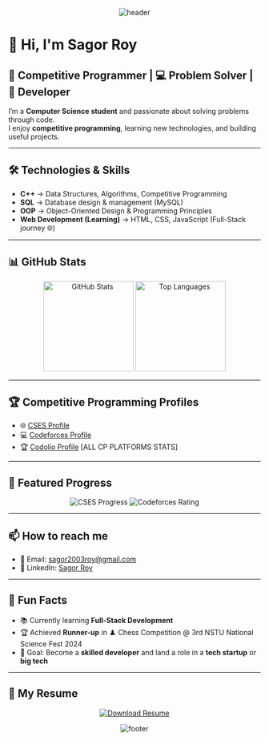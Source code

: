 <p align="center">
  <img src="https://capsule-render.vercel.app/api?type=waving&color=0:00C9FF,100:92FE9D&height=250&section=header&text=Sagor%20Roy&fontSize=60&fontAlignY=35&desc=Competitive%20Programmer%20%7C%20Problem%20Solver%20%7C%20Developer&descAlignY=55&descAlign=50" alt="header">
</p>

# 👋 Hi, I'm Sagor Roy  

## 🚀 Competitive Programmer | 💻 Problem Solver | 🌱 Developer  

I’m a **Computer Science student** and passionate about solving problems through code.  
I enjoy **competitive programming**, learning new technologies, and building useful projects.  

---

## 🛠️ Technologies & Skills  

- **C++** → Data Structures, Algorithms, Competitive Programming  
- **SQL** → Database design & management (MySQL)  
- **OOP** → Object-Oriented Design & Programming Principles  
- **Web Development (Learning)** → HTML, CSS, JavaScript (Full-Stack journey 🌐)  

---

## 📊 GitHub Stats  

<p align="center">
  <img src="https://github-readme-stats.vercel.app/api?username=sagorroy2003&show_icons=true&theme=radical" alt="GitHub Stats" height="180em"/>
  <img src="https://github-readme-stats.vercel.app/api/top-langs/?username=sagorroy2003&layout=compact&theme=radical" alt="Top Languages" height="180em"/>
</p>

---

## 🏆 Competitive Programming Profiles  

- 🌐 [CSES Profile](https://cses.fi/user/232484)  
- 💻 [Codeforces Profile](https://codeforces.com/profile/sagorroy2.0)  
- 🏆 [Codolio Profile](https://codolio.com/profile/sagor18) [ALL CP PLATFORMS STATS]

---

## 📌 Featured Progress  

<p align="center">
  <img src="https://img.shields.io/badge/CSES-10%2F400%20solved-brightgreen?style=for-the-badge" alt="CSES Progress">
  <img src="https://img.shields.io/badge/Codeforces-Newbie-1f2937?style=for-the-badge&logo=codeforces&logoColor=1572B6" alt="Codeforces Rating">
</p>

---

## 📫 How to reach me  

- 📧 Email: [sagor2003roy@gmail.com](mailto:sagor2003roy@gmail.com)  
- 🔗 LinkedIn: [Sagor Roy](https://www.linkedin.com/in/sagor-roy-3a5417249/)  

---

## 🌱 Fun Facts  

- 📚 Currently learning **Full-Stack Development**  
- 🏆 Achieved **Runner-up** in ♟️ Chess Competition @ 3rd NSTU National Science Fest 2024  
- 🎯 Goal: Become a **skilled developer** and land a role in a **tech startup** or **big tech**  

---

## 📄 My Resume

<p align="center">
  <a href="[https://github.com/sagorroy2003/your-repo-name/raw/main/Resume.pdf](https://docs.google.com/document/d/1wt88Tylrqpox4n_eFsWn3u2fkoRgXzj4/edit?rtpof=true&tab=t.0)" target="_blank">
    <img src="https://capsule-render.vercel.app/api?type=waving&color=0:4facfe,100:f093fb&height=60&section=badge&text=Download%20Resume&fontSize=20&fontColor=ffffff&animation=twinkle" alt="Download Resume">
  </a>
</p>
<p align="center">
  <img src="https://capsule-render.vercel.app/api?type=waving&color=0:92FE9D,100:00C9FF&height=150&section=footer" alt="footer">
</p>
